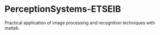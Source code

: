 # PerceptionSystems-ETSEIB
Practical application of image processing and recognition techniques with matlab.
